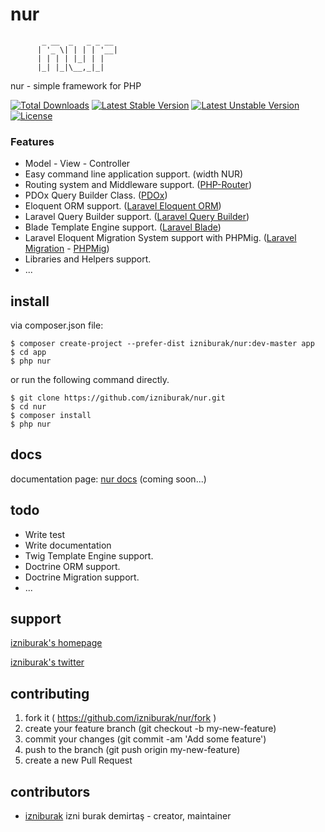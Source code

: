 # nur
```
       _ __  _   _ _ __
      | '_ \| | | | '__|
      | | | | |_| | |   
      |_| |_|\__,_|_|   
```
nur - simple framework for PHP

[![Total Downloads](https://poser.pugx.org/izniburak/nur/d/total.svg)](https://packagist.org/packages/izniburak/nur)
[![Latest Stable Version](https://poser.pugx.org/izniburak/nur/v/stable.svg)](https://packagist.org/packages/izniburak/nur)
[![Latest Unstable Version](https://poser.pugx.org/izniburak/nur/v/unstable.svg)](https://packagist.org/packages/izniburak/nur)
[![License](https://poser.pugx.org/izniburak/nur/license.svg)](https://packagist.org/packages/izniburak/nur)

### Features
- Model - View - Controller
- Easy command line application support. (width NUR)
- Routing system and Middleware support. ([PHP-Router](https://github.com/izniburak/php-router))
- PDOx Query Builder Class. ([PDOx](https://github.com/izniburak/pdox))
- Eloquent ORM support. ([Laravel Eloquent ORM](https://laravel.com/docs/5.3/eloquent))
- Laravel Query Builder support. ([Laravel Query Builder](https://laravel.com/docs/5.3/queries))
- Blade Template Engine support. ([Laravel Blade](https://laravel.com/docs/5.3/blade))
- Laravel Eloquent Migration System support with PHPMig. ([Laravel Migration](https://laravel.com/docs/5.3/migrations) - [PHPMig](https://github.com/davedevelopment/phpmig))
- Libraries and Helpers support.
- ...

## install
via composer.json file:
```
$ composer create-project --prefer-dist izniburak/nur:dev-master app
$ cd app
$ php nur
```

or run the following command directly.

```
$ git clone https://github.com/izniburak/nur.git
$ cd nur
$ composer install
$ php nur
```

## docs
documentation page: [nur docs][doc-url] (coming soon...)

## todo
- Write test
- Write documentation
- Twig Template Engine support.
- Doctrine ORM support.
- Doctrine Migration support.
- ...

## support
[izniburak's homepage][author-url]

[izniburak's twitter][twitter-url]

## contributing
1. fork it ( https://github.com/izniburak/nur/fork )
2. create your feature branch (git checkout -b my-new-feature)
3. commit your changes (git commit -am 'Add some feature')
4. push to the branch (git push origin my-new-feature)
5. create a new Pull Request

## contributors
- [izniburak](https://github.com/izniburak) izni burak demirtaş - creator, maintainer

[paypal-donate-url]: http://burakdemirtas.org
[mit-url]: http://opensource.org/licenses/MIT
[doc-url]: javascript:;
[author-url]: http://burakdemirtas.org
[twitter-url]: https://twitter.com/izniburak
